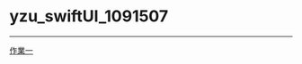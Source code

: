 # yzu_swiftUI_1091507
---------------------------------------
[作業一](https://github.com/cdz1223/yzu_swiftUI_1091507/blob/b8c443c8728f64cb666347ddfd692533ff29edcd/hw1.md)
